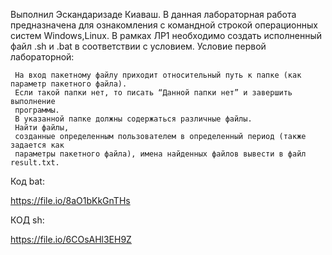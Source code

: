 Выполнил Эскандаризаде Киаваш. В данная лабораторная работа предназначена для ознакомления с командной строкой операционных систем Windows,Linux. В рамках ЛР1 необходимо создать исполненный файл .sh и .bat в соответствии с условием. Условие первой лабораторной:

     На вход пакетному файлу приходит относительный путь к папке (как параметр пакетного файла).
     Если такой папки нет, то писать “Данной папки нет” и завершить выполнение 
     программы.
     В указанной папке должны содержаться различные файлы.
     Найти файлы, 
     созданные определенным пользователем в определенный период (также задается как 
     параметры пакетного файла), имена найденных файлов вывести в файл result.txt.
Код bat:

https://file.io/8aO1bKkGnTHs

КОД sh:

https://file.io/6COsAHl3EH9Z


